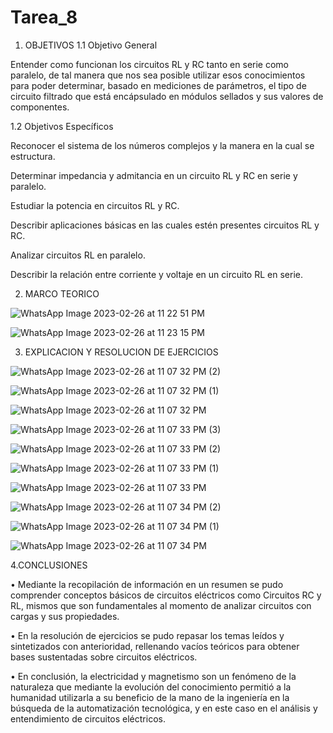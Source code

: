 # Tarea_8
1. OBJETIVOS
1.1 Objetivo General

Entender como funcionan los circuitos RL y RC tanto en serie como paralelo, de tal manera que nos sea posible utilizar esos conocimientos para poder determinar, basado en mediciones de parámetros, el tipo de circuito filtrado que está encápsulado en módulos sellados y sus valores de componentes.

1.2 Objetivos Específicos

Reconocer el sistema de los números complejos y la manera en la cual se estructura.

Determinar impedancia y admitancia en un circuito RL y RC en serie y paralelo.

Estudiar la potencia en circuitos RL y RC.

Describir aplicaciones básicas en las cuales estén presentes circuitos RL y RC.

Analizar circuitos RL en paralelo.

Describir la relación entre corriente y voltaje en un circuito RL en serie.

2. MARCO TEORICO

![WhatsApp Image 2023-02-26 at 11 22 51 PM](https://user-images.githubusercontent.com/116777218/221473860-5470e343-32bc-4f98-96e4-96afa3199bee.jpeg)


![WhatsApp Image 2023-02-26 at 11 23 15 PM](https://user-images.githubusercontent.com/116777218/221473863-f2cc4113-7874-4e7a-ad06-bcd4be6dade8.jpeg)



3.  EXPLICACION Y RESOLUCION DE EJERCICIOS


![WhatsApp Image 2023-02-26 at 11 07 32 PM (2)](https://user-images.githubusercontent.com/116777218/221472234-f4bee336-0624-47ab-89b0-75c3ee2b2d66.jpeg)

![WhatsApp Image 2023-02-26 at 11 07 32 PM (1)](https://user-images.githubusercontent.com/116777218/221472230-ecdef237-7b9a-4846-bee1-51349ad04201.jpeg)

![WhatsApp Image 2023-02-26 at 11 07 32 PM](https://user-images.githubusercontent.com/116777218/221472217-1fcdf96d-b09d-4b37-bb00-04ac07e8e4ea.jpeg)


![WhatsApp Image 2023-02-26 at 11 07 33 PM (3)](https://user-images.githubusercontent.com/116777218/221472161-a30448ca-9121-480d-8ba0-8ea09042bfe2.jpeg)

![WhatsApp Image 2023-02-26 at 11 07 33 PM (2)](https://user-images.githubusercontent.com/116777218/221472154-9e4089b0-b7ba-42e0-b98c-74eff598caa6.jpeg)

![WhatsApp Image 2023-02-26 at 11 07 33 PM (1)](https://user-images.githubusercontent.com/116777218/221472152-c3ccd570-0a44-4484-9205-2991d0c91e0a.jpeg)

![WhatsApp Image 2023-02-26 at 11 07 33 PM](https://user-images.githubusercontent.com/116777218/221472144-62382a15-80ac-470b-aa39-e64e38a6d51e.jpeg)

![WhatsApp Image 2023-02-26 at 11 07 34 PM (2)](https://user-images.githubusercontent.com/116777218/221472090-5d269ffb-2726-494d-a1fa-70e5584cfc7a.jpeg)

![WhatsApp Image 2023-02-26 at 11 07 34 PM (1)](https://user-images.githubusercontent.com/116777218/221472080-58dad894-9794-4fd1-8ede-31db9bce073b.jpeg)

![WhatsApp Image 2023-02-26 at 11 07 34 PM](https://user-images.githubusercontent.com/116777218/221472075-f7a97400-3f40-4541-98a0-57524a1bff65.jpeg)

4.CONCLUSIONES

• Mediante la recopilación de información en un resumen se pudo comprender conceptos básicos de circuitos eléctricos como Circuitos RC y RL, mismos que son fundamentales al momento de analizar circuitos con cargas y sus propiedades.

• En la resolución de ejercicios se pudo repasar los temas leídos y sintetizados con anterioridad, rellenando vacíos teóricos para obtener bases sustentadas sobre circuitos eléctricos.

• En conclusión, la electricidad y magnetismo son un fenómeno de la naturaleza que mediante la evolución del conocimiento permitió a la humanidad utilizarla a su beneficio de la mano de la ingeniería en la búsqueda de la automatización tecnológica, y en este caso en el análisis y entendimiento de circuitos eléctricos.
